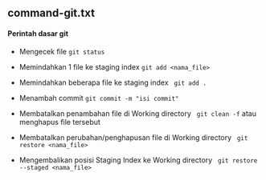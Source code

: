 ## command-git.txt

#### Perintah dasar git

- Mengecek file
 `git status`
 
- Memindahkan 1 file ke staging index
 `git add <nama_file>`

- Memindahkan beberapa file ke staging index
 ` git add .`
 
- Menambah commit
 `git commit -m "isi commit" `
 
- Membatalkan penambahan file di Working directory
 ` git clean -f`
 atau menghapus file tersebut
 
- Membatalkan perubahan/penghapusan file di Working directory
 ` git restore <nama_file>`
 
- Mengembalikan posisi Staging Index ke Working directory
 ` git restore --staged <nama_file>`
